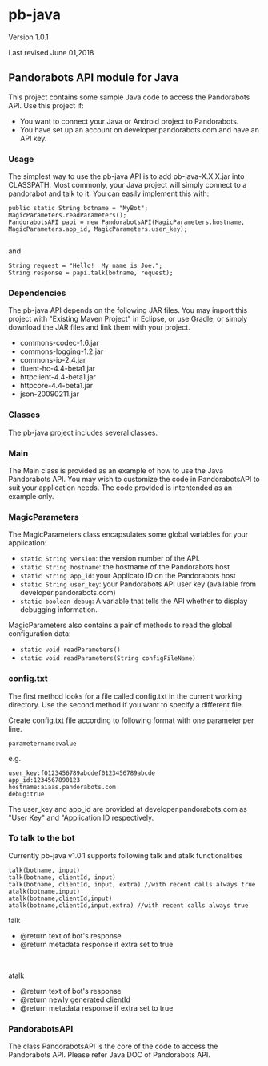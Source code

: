 # pb-java

Version 1.0.1

Last revised June 01,2018

## Pandorabots API module for Java

This project contains some sample Java code to access the Pandorabots API.
Use this project if:

* You want to connect your Java or Android project to Pandorabots.
* You have set up an account on developer.pandorabots.com and have an API key.

### Usage

The simplest way to use the pb-java API is to add pb-java-X.X.X.jar into CLASSPATH.
Most commonly, your Java project will simply connect to a pandorabot and talk to it. You can easily implement this with:

```
public static String botname = "MyBot";
MagicParameters.readParameters();
PandorabotsAPI papi = new PandorabotsAPI(MagicParameters.hostname, MagicParameters.app_id, MagicParameters.user_key);
       
```

and

```
String request = "Hello!  My name is Joe.";
String response = papi.talk(botname, request);
```

### Dependencies

The pb-java API depends on the following JAR files.
You may import this project with "Existing Maven Project" in Eclipse,
or use Gradle, or simply download the JAR files and link them with your project.

* commons-codec-1.6.jar
* commons-logging-1.2.jar
* commons-io-2.4.jar
* fluent-hc-4.4-beta1.jar
* httpclient-4.4-beta1.jar
* httpcore-4.4-beta1.jar
* json-20090211.jar

### Classes

The pb-java project includes several classes.

### Main

The Main class is provided as an example of how to use the Java Pandorabots 
API.  You may wish to customize the code in PandorabotsAPI to suit your
application needs.  The code provided is intentended as an example only.

### MagicParameters

The MagicParameters class encapsulates some global variables for your
application:


* `static String version`: the version number of the API.
* `static String hostname`: the hostname of the Pandorabots host
* `static String app_id`: your Applicato ID on the Pandorabots host
* `static String user_key`: your Pandorabots API user key (available from developer.pandorabots.com)
* `static boolean debug`: A variable that tells the API whether to display debugging information.

MagicParameters also contains a pair of methods to read the global 
configuration data:

* `static void readParameters()`
* `static void readParameters(String configFileName)`

### config.txt

The first method looks for a file called config.txt in the current working
directory.  Use the second method if you want to specify a different file.

Create config.txt file according to following format with one parameter per line.

```
parametername:value
```

e.g.

```
user_key:f0123456789abcdef0123456789abcde
app_id:1234567890123
hostname:aiaas.pandorabots.com
debug:true
```

The user_key and app_id are provided at developer.pandorabots.com
as "User Key" and "Application ID respectively.

### To talk to the bot

Currently pb-java v1.0.1 supports following talk and atalk functionalities

```
talk(botname, input)
talk(botname, clientId, input)
talk(botname, clientId, input, extra) //with recent calls always true 
atalk(botname,input)
atalk(botname,clientId,input)
atalk(botname,clientId,input,extra) //with recent calls always true 

```

talk
* @return text of bot's response<br>
* @return metadata response if extra set to true <br>
<br>

atalk<br>
* @return text of bot's response<br>
* @return newly generated clientId<br>
* @return metadata response if extra set to true 

### PandorabotsAPI

The class PandorabotsAPI is the core of the code to access the Pandorabots API.
Please refer Java DOC of Pandorabots API.

